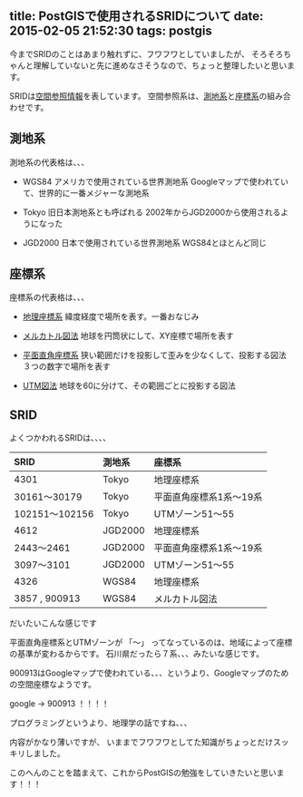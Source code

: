 title: PostGISで使用されるSRIDについて
date: 2015-02-05 21:52:30
tags: postgis
---

今までSRIDのことはあまり触れずに、フワフワとしていましたが、
そろそろちゃんと理解していないと先に進めなさそうなので、ちょっと整理したいと思います。
<!-- more -->
SRIDは[空間参照情報](http://www.geopacific.org/opensourcegis/gcngisbook/QGIS_book/7b2c17ae0/7b2c17ae07b2c37bc062955f716cd530686e2c57307cfb)を表しています。
空間参照系は、[測地系](http://www.pasco.co.jp/recommend/word/word076/)と[座標系](http://ja.wikipedia.org/wiki/%E5%9C%B0%E7%90%86%E5%BA%A7%E6%A8%99%E7%B3%BB)の組み合わせです。

## 測地系

測地系の代表格は、、、

- WGS84
アメリカで使用されている世界測地系
Googleマップで使われていて、世界的に一番メジャーな測地系

- Tokyo
旧日本測地系とも呼ばれる
2002年からJGD2000から使用されるようになった

- JGD2000
日本で使用されている世界測地系
WGS84とほとんど同じ

## 座標系

座標系の代表格は、、、

- [地理座標系](http://ja.wikipedia.org/wiki/%E5%9C%B0%E7%90%86%E5%BA%A7%E6%A8%99%E7%B3%BB)
緯度経度で場所を表す。一番おなじみ

- [メルカトル図法](http://ja.wikipedia.org/wiki/%E3%83%A1%E3%83%AB%E3%82%AB%E3%83%88%E3%83%AB%E5%9B%B3%E6%B3%95)
地球を円筒状にして、XY座標で場所を表す

- [平面直角座標系](http://ja.wikipedia.org/wiki/%E5%B9%B3%E9%9D%A2%E7%9B%B4%E8%A7%92%E5%BA%A7%E6%A8%99%E7%B3%BB)
狭い範囲だけを投影して歪みを少なくして、投影する図法
３つの数字で場所を表す

- [UTM図法](http://ja.wikipedia.org/wiki/%E3%83%A6%E3%83%8B%E3%83%90%E3%83%BC%E3%82%B5%E3%83%AB%E6%A8%AA%E3%83%A1%E3%83%AB%E3%82%AB%E3%83%88%E3%83%AB%E5%9B%B3%E6%B3%95)
地球を60に分けて、その範囲ごとに投影する図法

## SRID

よくつかわれるSRIDは、、、、

| SRID | 測地系 | 座標系 |
|:-----|:------------|:------------|
| 4301|Tokyo|地理座標系|
| 30161〜30179|Tokyo|平面直角座標系1系〜19系|
| 102151〜102156|Tokyo|UTMゾーン51〜55|
| 4612|JGD2000|地理座標系|
| 2443〜2461|JGD2000|平面直角座標系1系〜19系|
| 3097〜3101|JGD2000|UTMゾーン51〜55|
| 4326|WGS84|地理座標系|
| 3857 , 900913|WGS84|メルカトル図法|

だいたいこんな感じです

平面直角座標系とUTMゾーンが 「〜」 ってなっているのは、地域によって座標の基準が変わるからです。
石川県だったら７系、、、みたいな感じです。

900913はGoogleマップで使われている、、、というより、Googleマップのための空間座標なようです。

google → 900913 
！！！！

プログラミングというより、地理学の話ですね、、、

内容がかなり薄いですが、
いままでフワフワとしてた知識がちょっとだけスッキリしました。

このへんのことを踏まえて、これからPostGISの勉強をしていきたいと思います！！！






